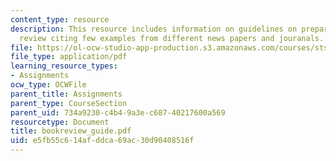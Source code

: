 ```yaml
---
content_type: resource
description: This resource includes information on guidelines on preparing a book
  review citing few examples from different news papers and jouranals.
file: https://ol-ocw-studio-app-production.s3.amazonaws.com/courses/sts-001-technology-in-american-history-spring-2006/e5fb55c614afddca69ac30d90408516f_bookreview_guide.pdf
file_type: application/pdf
learning_resource_types:
- Assignments
ocw_type: OCWFile
parent_title: Assignments
parent_type: CourseSection
parent_uid: 734a9230-c4b4-9a3e-c687-40217600a569
resourcetype: Document
title: bookreview_guide.pdf
uid: e5fb55c6-14af-ddca-69ac-30d90408516f
---
```

